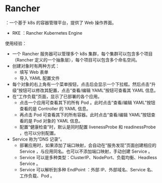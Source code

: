 # Rancher

：一个基于 k8s 的容器管理平台，提供了 Web 操作界面。
- RKE ：Rancher Kubernetes Engine

使用经验：
- 一个 Rancher 服务器可以管理多个 k8s 集群，每个集群可以包含多个项目（Rancher 定义的一个抽象层），每个项目可以包含多个命名空间。
- 创建对象时有两种方式：
  - 填写 Web 表单
  - 导入 YAML 配置文件
- 每个对象的右上角有一个菜单按钮，点击后会显示一个下拉框。然后点击“升级”按钮可以修改其配置，点击“查看/编辑 YAML”按钮可查看其 YAML 信息。
- 在“工作负载”页面，显示了已部署的各个应用。
  - 点击一个应用可查看其下的所有 Pod 。此时点击“查看/编辑 YAML”按钮查看的是 Controller 的 YAML 信息。
  - 再点击 Pod 可查看其下的所有容器。此时点击“查看/编辑 YAML”按钮查看的是 Pod 对象的 YAML 信息。
  - 配置“健康检查”时，默认是同时配置 livenessProbe 和 readinessProbe ，也可以分别配置。
- Service 称为“DNS 记录”。
  - 部署应用时，如果添加了端口映射，会自动在“服务发现”页面创建相应的 Service ，与应用同名。也可以不添加端口映射，手动创建 Service 。
  - Service 可以是多种类型：ClusterIP、NodePort、负载均衡、Headless Service 。
  - Service 可以解析到多种 EndPoint ：外部 IP、外部域名、Service 名、工作负载、Pod 。

